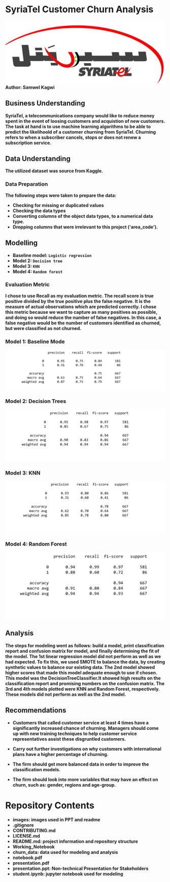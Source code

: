 # SyriaTel Customer Churn Analysis
<img src="images/SyriaTel.jpg">
<b>Author:<b/> Samwel Kagwi


## Business Understanding
SyriaTel, a telecommunications company would like to reduce money spent in the event of loosing customers and acquistion of new customers. The task at hand is to use machine learning algorithms to be able to predict the likelihoold of a customer churning from SyriaTel. Churning refers to when a subscriber cancels, stops or does not renew a subscription service.

## Data Understanding
The utilized dataset was source from Kaggle.

### Data Preparation
The following steps were taken to prepare the data:
- Checking for missing or duplicated values
- Checking the data types
- Converting columns of the object data types, to a numerical data type.
- Dropping columns that were irrelevant to this project ('area_code').

## Modelling

- Baseline model: <code>Logistic regression</code>
- Model 2: <code>Decision tree</code>
- Model 3: <code>KNN</code>
- Model 4: <code>Random forest</code>

### Evaluation Metric
I chose to use Recall as my evaluation metric.
The recall score is true positive divided by the true positive plus the false negative. It is the measure of actual observations which are predicted correctly. I chose this metric because we want to capture as many positives as possible, and doing so would reduce the number of false negatives. In this case, a false negative would be the number of customers identified as churned, but were classified as not churned. 

### Model 1: Baseline Mode
<img src="images/baseline_model.png">

### Model 2: Decision Trees
<img src="images/decision_tree.png">

### Model 3: KNN
<img src="images/knn.png">

### Model 4: Random Forest
<img src="images/random_forest.png">


## Analysis
The steps for modeling went as follows: build a model, print classification report and confusion matrix for model, and finally determining the fit of the model. The 1st linear regression model did not perform as well as we had expected. To fix this, we used SMOTE to balance the data, by creating synthetic values to balance our existing data. The 2nd model showed higher scores that made this model adequate enough to use if chosen. This model was the DecisionTreeClassifier.It showed high results on the classification report and promising numbers on the confusion matrix. The 3rd and 4th models plotted were KNN and Random Forest, respectively. These models did not perform as well as the 2nd model.

## Recommendations

- Customers that called customer service at least 4 times have a significantly increased chance of churning. Managers should come up with new training techniques to help customer service representatives assist these disgruntled customers.

- Carry out further investigations on why customers with international plans have a higher percentage of churning.

- The firm should get more balanced data in order to improve the classification models.

- The firm should look into more variables that may have an effect on churn, such as: gender, regions and age-group.

# Repository Contents
- images: images used in PPT and readme
- .gitignore
- CONTRIBUTING.md
- LICENSE.md
- README.md: project information and repository structure
- Working_Notebook
- churn_data: data used for modeling and analysis
- notebook.pdf
- presentation.pdf
- presentation.ppt: Non-technical Presentation for Stakeholders
- student.ipynb: jupyter notebook used for modeling
